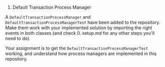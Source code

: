 1. Default Transaction Process Manager

A `DefaultTransactionProcessManager` and `DefaultTransactionProcessManagerTest` have been added to the repository. Make them work with your implemented solution by importing the right events in both classes (and check 0. setup.md for any other steps you'll need to do).

Your assignment is to get the `DefaultTransactionProcessManagerTest` working, and understand how process managers are implemented in this repository.
